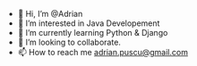 - 👋 Hi, I’m @Adrian
- 👀 I’m interested in Java Developement
- 🌱 I’m currently learning Python & Django
- 💞️ I’m looking to collaborate.
- 📫 How to reach me adrian.puscu@gmail.com

<!---
Adrianpush/Adrianpush is a ✨ special ✨ repository because its `README.md` (this file) appears on your GitHub profile.
You can click the Preview link to take a look at your changes.
--->
